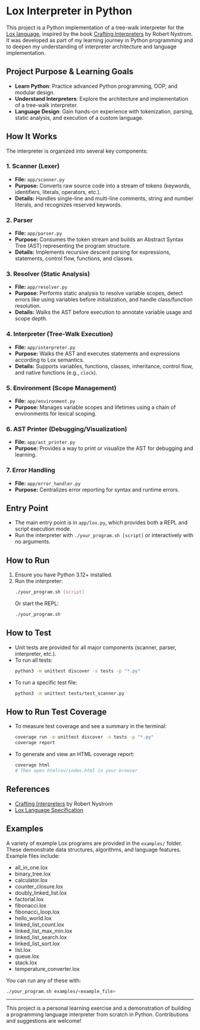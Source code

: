 # Lox Interpreter in Python

This project is a Python implementation of a tree-walk interpreter for the [Lox language](https://craftinginterpreters.com/the-lox-language.html), inspired by the book [Crafting Interpreters](https://craftinginterpreters.com/) by Robert Nystrom. It was developed as part of my learning journey in Python programming and to deepen my understanding of interpreter architecture and language implementation.

## Project Purpose & Learning Goals

- **Learn Python**: Practice advanced Python programming, OOP, and modular design.
- **Understand Interpreters**: Explore the architecture and implementation of a tree-walk interpreter.
- **Language Design**: Gain hands-on experience with tokenization, parsing, static analysis, and execution of a custom language.

## How It Works

The interpreter is organized into several key components:

### 1. Scanner (Lexer)
- **File:** `app/scanner.py`
- **Purpose:** Converts raw source code into a stream of tokens (keywords, identifiers, literals, operators, etc.).
- **Details:** Handles single-line and multi-line comments, string and number literals, and recognizes reserved keywords.

### 2. Parser
- **File:** `app/parser.py`
- **Purpose:** Consumes the token stream and builds an Abstract Syntax Tree (AST) representing the program structure.
- **Details:** Implements recursive descent parsing for expressions, statements, control flow, functions, and classes.

### 3. Resolver (Static Analysis)
- **File:** `app/resolver.py`
- **Purpose:** Performs static analysis to resolve variable scopes, detect errors like using variables before initialization, and handle class/function resolution.
- **Details:** Walks the AST before execution to annotate variable usage and scope depth.

### 4. Interpreter (Tree-Walk Execution)
- **File:** `app/interpreter.py`
- **Purpose:** Walks the AST and executes statements and expressions according to Lox semantics.
- **Details:** Supports variables, functions, classes, inheritance, control flow, and native functions (e.g., `clock`).

### 5. Environment (Scope Management)
- **File:** `app/environment.py`
- **Purpose:** Manages variable scopes and lifetimes using a chain of environments for lexical scoping.

### 6. AST Printer (Debugging/Visualization)
- **File:** `app/ast_printer.py`
- **Purpose:** Provides a way to print or visualize the AST for debugging and learning.

### 7. Error Handling
- **File:** `app/error_handler.py`
- **Purpose:** Centralizes error reporting for syntax and runtime errors.

## Entry Point
- The main entry point is in `app/lox.py`, which provides both a REPL and script execution mode.
- Run the interpreter with `./your_program.sh [script]` or interactively with no arguments.

## How to Run
1. Ensure you have Python 3.12+ installed.
2. Run the interpreter:
   ```sh
   ./your_program.sh [script]
   ```
   Or start the REPL:
   ```sh
   ./your_program.sh
   ```

## How to Test
- Unit tests are provided for all major components (scanner, parser, interpreter, etc.).
- To run all tests:
  ```sh
  python3 -m unittest discover -s tests -p "*.py"
  ```
- To run a specific test file:
  ```sh
  python3 -m unittest tests/test_scanner.py
  ```

## How to Run Test Coverage
- To measure test coverage and see a summary in the terminal:
  ```sh
  coverage run -m unittest discover -s tests -p "*.py"
  coverage report
  ```
- To generate and view an HTML coverage report:
  ```sh
  coverage html
  # Then open htmlcov/index.html in your browser
  ```

## References
- [Crafting Interpreters](https://craftinginterpreters.com/) by Robert Nystrom
- [Lox Language Specification](https://craftinginterpreters.com/the-lox-language.html)

## Examples

A variety of example Lox programs are provided in the `examples/` folder. These demonstrate data structures, algorithms, and language features. Example files include:

- all_in_one.lox
- binary_tree.lox
- calculator.lox
- counter_closure.lox
- doubly_linked_list.lox
- factorial.lox
- fibonacci.lox
- fibonacci_loop.lox
- hello_world.lox
- linked_list_count.lox
- linked_list_max_min.lox
- linked_list_search.lox
- linked_list_sort.lox
- list.lox
- queue.lox
- stack.lox
- temperature_converter.lox

You can run any of these with:

```sh
./your_program.sh examples/<example_file>
```

---

This project is a personal learning exercise and a demonstration of building a programming language interpreter from scratch in Python. Contributions and suggestions are welcome!
